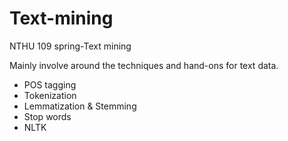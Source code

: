 # Text-mining
NTHU 109 spring-Text mining

Mainly involve around the techniques and hand-ons for text data.

* POS tagging
* Tokenization
* Lemmatization & Stemming
* Stop words
* NLTK

